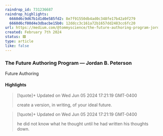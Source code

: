 ```yaml
---
raindrop_id: 731236687
raindrop_highlights:
  6660d6c9d67b1d1d0e585fd2: 8e7f91550db4ad0c348fe17b42a9f279
  6660d6cf00d4e3dbacbe15b0: 12ddcc3c161a72b1657dd2483cc6fc20
url: https://medium.com/@tommyscience/the-future-authoring-program-jordan-b-peterson-9edc24a2edc6
created: February 7th 2024
status: 🟥
type: article
like: false
---
```



### The Future Authoring Program — Jordan B. Peterson

Future Authoring

#### Highlights

> [!quote]+ Updated on Wed Jun 05 2024 17:21:19 GMT-0400
>
> create a version, in writing, of your ideal future.

> [!quote]+ Updated on Wed Jun 05 2024 17:21:19 GMT-0400
>
> he did not know what he thought until he had written his thoughts down.
